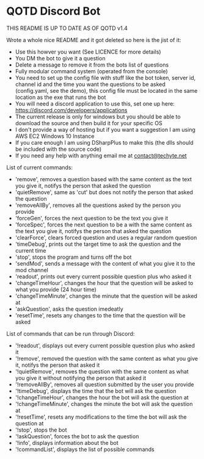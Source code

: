 # QOTD Discord Bot
 
 THIS README IS UP TO DATE AS OF QOTD v1.4
 
Wrote a whole nice README and it got deleted so here is the jist of it:

- Use this howver you want (See LICENCE for more details)
- You DM the bot to give it a question
- Delete a message to remove it from the bots list of questions
- Fully modular command system (operated from the console)
- You need to set up the config file with stuff like the bot token, server id, channel id and the time you want the questions to be asked (config.yaml, see the demo), this config file must be located in the same location as the exe that runs the bot
- You will need a discord application to use this, set one up here: https://discord.com/developers/applications
- The current release is only for windows but you should be able to download the source and then build it for your specific OS
- I don't provide a way of hosting but if you want a suggestion I am using AWS EC2 Windows 10 Instance
- If you care enough I am using DSharpPlus to make this (the dlls should be included with the source code)
- If you need any help with anything email me at contact@techyte.net

List of current commands:

- 'remove', removes a question based with the same content as the text you give it, notifys the person that asked the question
- 'quietRemove', same as 'cut' but does not notify the person that asked the question
- 'removeAllBy', removes all the questions asked by the person you provide
- 'forceGen', forces the next question to be the text you give it
- 'forceSpec', forces the next question to be a with the same content as the text you give it, notifys the person that asked the question
- 'clearForce', clears forced question and uses a regular random question
- 'timeDebug', prints out the target time to ask the question and the current time
- 'stop', stops the program and turns off the bot
- 'sendMod', sends a message with the content of what you give it to the mod channel
- 'readout', prints out every current possible question plus who asked it
- 'changeTimeHour', changes the hour that the question will be asked to what you provide (24 hour time)
- 'changeTimeMinute', changes the minute that the question will be asked at
- 'askQuestion', asks the question imedeatly 
- 'resetTime', resets any changes to the time that the question will be asked

List of commands that can be run through Discord:

- '!readout', displays out every current possible question plus who asked it
- '!remove', removed the question with the same content as what you give it, notifys the person that asked it
- '!quietRemove', removes the question with the same content as what you give it without notifying the person that asked it
- '!removeAllBy', removes all question submitted by the user you provide
- '!timeDebug', displays the time that the bot will ask the question
- '!changeTimeHour', changes the hour the bot will ask the question at
- '!changeTimeMinute', changes the minute the bot will ask the question at
- '!resetTime', resets any modifications to the time the bot will ask the question at
- '!stop', stops the bot
- '!askQuestion', forces the bot to ask the question
- '!info', displays information about the bot
- '!commandList', displays the list of possible commands
